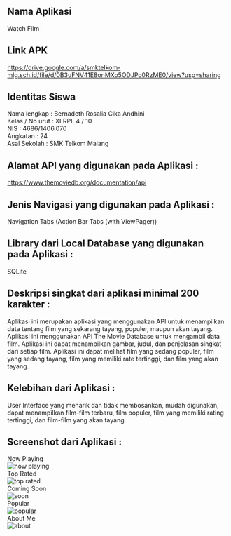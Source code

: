 ## Nama Aplikasi 
Watch Film <br>

## Link APK 
https://drive.google.com/a/smktelkom-mlg.sch.id/file/d/0B3uFNV41E8onMXo5ODJPc0RzME0/view?usp=sharing <br>

## Identitas Siswa
Nama lengkap : Bernadeth Rosalia Cika Andhini
<br> Kelas / No urut : XI RPL 4 / 10
<br> NIS :  4686/1406.070
<br> Angkatan : 24
<br> Asal Sekolah : SMK Telkom Malang

## Alamat API yang digunakan pada Aplikasi : 
https://www.themoviedb.org/documentation/api <br>

## Jenis Navigasi yang digunakan pada Aplikasi :
Navigation Tabs (Action Bar Tabs (with ViewPager)) <br>

## Library dari Local Database yang digunakan pada Aplikasi :
SQLite <br>

## Deskripsi singkat dari aplikasi minimal 200 karakter :
Aplikasi ini merupakan aplikasi yang menggunakan API untuk menampilkan data tentang film yang sekarang tayang, populer, maupun akan tayang. 
Aplikasi ini menggunakan API The Movie Database untuk mengambil data film. 
Aplikasi ini dapat menampilkan gambar, judul, dan penjelasan singkat dari setiap film. 
Aplikasi ini dapat melihat film yang sedang populer, 
film yang sedang tayang, film yang memiliki rate tertinggi, dan film yang akan tayang. <br>
## Kelebihan dari Aplikasi :
User Interface yang menarik dan tidak membosankan, mudah digunakan, dapat menampilkan film-film terbaru, film populer, film yang memiliki rating tertinggi, dan film-film yang akan tayang.<br>
## Screenshot dari Aplikasi :
Now Playing <br>
![now playing](https://cloud.githubusercontent.com/assets/22133514/26034459/1376ac48-38e7-11e7-91e9-05871c911bdd.jpeg)
<br> Top Rated <br>
![top rated](https://cloud.githubusercontent.com/assets/22133514/26034457/133df736-38e7-11e7-9304-40a09ae61831.jpeg)
<br> Coming Soon <br>
![soon](https://cloud.githubusercontent.com/assets/22133514/26034456/1311d430-38e7-11e7-84d0-e7090cff5c3f.jpeg)
<br> Popular <br>
![popular](https://cloud.githubusercontent.com/assets/22133514/26034460/1381db5e-38e7-11e7-9f95-6b3332b23458.jpeg)
<br> About Me <br>
![about](https://cloud.githubusercontent.com/assets/22133514/26034458/13458348-38e7-11e7-93d7-d7fe335f288d.jpeg)

